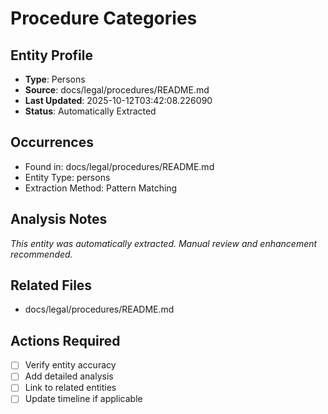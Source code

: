 # Procedure Categories

## Entity Profile
- **Type**: Persons
- **Source**: docs/legal/procedures/README.md
- **Last Updated**: 2025-10-12T03:42:08.226090
- **Status**: Automatically Extracted

## Occurrences
- Found in: docs/legal/procedures/README.md
- Entity Type: persons
- Extraction Method: Pattern Matching

## Analysis Notes
*This entity was automatically extracted. Manual review and enhancement recommended.*

## Related Files
- docs/legal/procedures/README.md

## Actions Required
- [ ] Verify entity accuracy
- [ ] Add detailed analysis
- [ ] Link to related entities
- [ ] Update timeline if applicable
